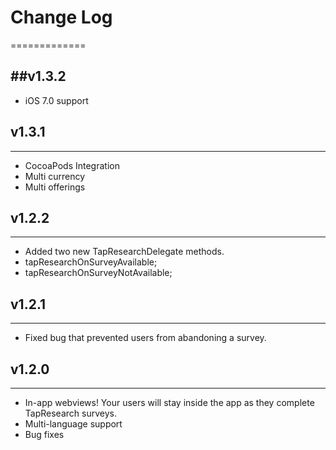 # Change Log
=============

##v1.3.2
--------
- iOS 7.0 support

## v1.3.1
---------
- CocoaPods Integration
- Multi currency
- Multi offerings

## v1.2.2
---------
- Added two new TapResearchDelegate methods.
 - tapResearchOnSurveyAvailable;
 - tapResearchOnSurveyNotAvailable;

## v1.2.1
---------
- Fixed bug that prevented users from abandoning a survey.

## v1.2.0
---------
- In-app webviews! Your users will stay inside the app as they complete TapResearch surveys.
- Multi-language support
- Bug fixes
